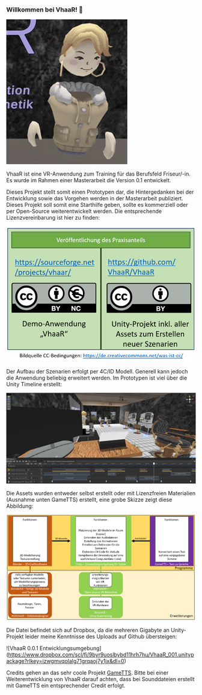 ### Willkommen bei VhaaR! 👋

![Birgitt Winkt](https://github.com/VhaaR/VhaaR/blob/main/Birgittwinkt.gif)

<!-- Kommentar -->

VhaaR ist eine VR-Anwendung zum Training für das Berufsfeld Friseur/-in. Es wurde im Rahmen einer Masterarbeit die Version 0.1 entwickelt. 

Dieses Projekt stellt somit einen Prototypen dar, die Hintergedanken bei der Entwicklung sowie das Vorgehen werden in der Masterarbeit publiziert. Dieses Projekt soll somit eine Starthilfe geben, sollte es kommerziell oder per Open-Source weiterentwickelt werden. Die entsprechende Lizenzvereinbarung ist hier zu finden: 

![Lizenz](https://github.com/VhaaR/VhaaR/blob/main/7_Veroeffentlichung.png)

Der Aufbau der Szenarien erfolgt per 4C/ID Modell. Generell kann jedoch die Anwendung beliebig erweitert werden. Im Prototypen ist viel über die Unity Timeline erstellt: 

![Timeline](https://github.com/VhaaR/VhaaR/blob/main/5_Umsetzung.png)

Die Assets wurden entweder selbst erstellt oder mit Lizenzfreien Materialien (Ausnahme unten GameTTS) erstellt, eine grobe Skizze zeigt diese Abbildung: 

![Verwendete Software](https://github.com/VhaaR/VhaaR/blob/main/3_SoftwareAufbau.png)

Die Datei befindet sich auf Dropbox, da die mehreren Gigabyte an Unity-Projekt leider meine Kenntnisse des Uploads auf Github übersteigen: 

![VhaaR 0.0.1 Entwicklungsumgebung] (https://www.dropbox.com/scl/fi/9byr9uoslbybd11hrh7hu/VhaaR_001.unitypackage?rlkey=izwgmvqolalg71grqaoj7y1jx&dl=0)

Credits gehen an das sehr coole Projekt [GameTTS](https://github.com/lexkoro/GameTTS). Bitte bei einer Weiterentwicklung von VhaaR darauf achten, dass bei Sounddateien erstellt mit GameTTS ein entsprechender Credit erfolgt. 
